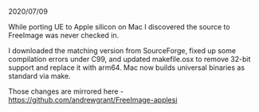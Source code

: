 
2020/07/09

While porting UE to Apple silicon on Mac I discovered the source to FreeImage was never checked in.

I downloaded the matching version from SourceForge, fixed up some compilation errors under C99, and updated makefile.osx to remove 32-bit support and replace it with arm64. Mac now builds universal binaries as standard via make.

Those changes are mirrored here - https://github.com/andrewgrant/FreeImage-applesi